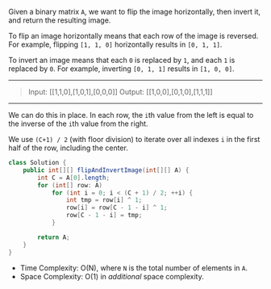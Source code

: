 Given a binary matrix `A`, we want to flip the image horizontally, then invert it, and return the resulting image.

To flip an image horizontally means that each row of the image is reversed.  For example, flipping `[1, 1, 0]` horizontally results in `[0, 1, 1]`.

To invert an image means that each `0` is replaced by `1`, and each `1` is replaced by `0`. For example, inverting `[0, 1, 1]` results in `[1, 0, 0]`.

---

> Input: [[1,1,0],[1,0,1],[0,0,0]]
> Output: [[1,0,0],[0,1,0],[1,1,1]]

---

We can do this in place. In each row, the `i`th value from the left is equal to the inverse of the `i`th value from the right.

We use `(C+1) / 2` (with floor division) to iterate over all indexes `i` in the first half of the row, including the center.

```java
class Solution {
    public int[][] flipAndInvertImage(int[][] A) {
        int C = A[0].length;
        for (int[] row: A)
            for (int i = 0; i < (C + 1) / 2; ++i) {
                int tmp = row[i] ^ 1;
                row[i] = row[C - 1 - i] ^ 1;
                row[C - 1 - i] = tmp;
            }

        return A;
    }
}
```

- Time Complexity: O(N), where `N` is the total number of elements in `A`.
- Space Complexity: O(1) in *additional* space complexity.

